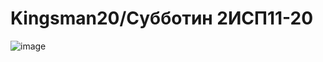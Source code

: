 # Kingsman20/Субботин 2ИСП11-20

![image](https://user-images.githubusercontent.com/126570539/224978250-8185fd31-1221-4cec-bc7a-2aa6c7c4b453.png)

